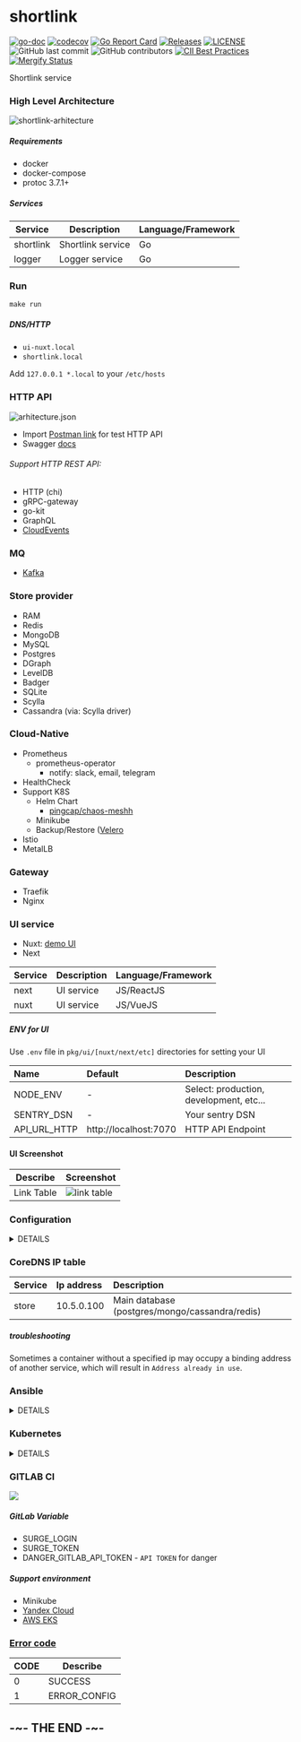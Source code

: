 # shortlink

[![go-doc](https://godoc.org/github.com/batazor/shortlink?status.svg)](https://godoc.org/github.com/batazor/shortlink)
[![codecov](https://codecov.io/gh/batazor/shortlink/branch/master/graph/badge.svg)](https://codecov.io/gh/batazor/shortlink)
[![Go Report Card](https://goreportcard.com/badge/github.com/batazor/shortlink)](https://goreportcard.com/report/github.com/batazor/shortlink)
[![Releases](https://img.shields.io/github/release-pre/batazor/shortlink.svg)](https://github.com/batazor/shortlink/releases)
[![LICENSE](https://img.shields.io/github/license/batazor/shortlink.svg)](https://github.com/batazor/shortlink/blob/master/LICENSE)
![GitHub last commit](https://img.shields.io/github/last-commit/batazor/shortlink)
![GitHub contributors](https://img.shields.io/github/contributors/batazor/shortlink)
[![CII Best Practices](https://bestpractices.coreinfrastructure.org/projects/3510/badge)](https://bestpractices.coreinfrastructure.org/projects/3510)
[![Mergify Status][mergify-status]][mergify]

Shortlink service

### High Level Architecture

![shortlink-arhitecture](./docs/shortlink-arhitecture.png)

##### Requirements

- docker
- docker-compose
- protoc 3.7.1+

##### Services

| Service     | Description                       | Language/Framework |
|-------------|-----------------------------------|--------------------|
| shortlink   | Shortlink service                 | Go                 |
| logger      | Logger service                    | Go                 |

### Run

```
make run
```

##### DNS/HTTP

+ `ui-nuxt.local`
+ `shortlink.local`

Add `127.0.0.1 *.local` to your `/etc/hosts`

### HTTP API

![arhitecture.json](./docs/arhitecture.png)

+ Import [Postman link](./docs/shortlink.postman_collection.json) for
  test HTTP API
+ Swagger [docs](https://shortlink1.gitlab.io/shortlink)

###### Support HTTP REST API:

- HTTP (chi)
- gRPC-gateway
- go-kit
- GraphQL
- [CloudEvents](https://cloudevents.io/)

### MQ

+ [Kafka](https://kafka.apache.org/)

### Store provider

+ RAM
+ Redis
+ MongoDB
+ MySQL
+ Postgres
+ DGraph
+ LevelDB
+ Badger
+ SQLite
+ Scylla
+ Сassandra (via: Scylla driver)

### Cloud-Native

+ Prometheus
  + prometheus-operator
    + notify: slack, email, telegram
+ HealthCheck
+ Support K8S
  + Helm Chart
    + [pingcap/chaos-meshh](https://github.com/pingcap/chaos-mesh)
  + Minikube
  + Backup/Restore ([Velero](https://velero.io/)
+ Istio
+ MetalLB

### Gateway

+ Traefik
+ Nginx

### UI service

+ Nuxt: [demo UI](http://shortlink.surge.sh/)
+ Next

| Service     | Description                       | Language/Framework |
|-------------|-----------------------------------|--------------------|
| next        | UI service                        | JS/ReactJS         |
| nuxt        | UI service                        | JS/VueJS           |

##### ENV for UI

Use `.env` file in `pkg/ui/[nuxt/next/etc]` directories for setting your UI


| Name                | Default                                                     | Description                                                                                    |
|:--------------------|:------------------------------------------------------------|:-----------------------------------------------------------------------------------------------|
| NODE_ENV            | -                                                           | Select: production, development, etc...                                                        |
| SENTRY_DSN          | -                                                           | Your sentry DSN                                                                                |
| API_URL_HTTP        | http://localhost:7070                                       | HTTP API Endpoint                                                                              |

#### UI Screenshot

| Describe                | Screenshot                           |
|-------------------------|--------------------------------------|
| Link Table              | ![link table](./docs/next-js-ui.png) |

### Configuration

<details><summary>DETAILS</summary>
<p>

##### [12 factors: ENV](https://12factor.net/config)

| Name                    | Default                                                     | Description                                                                                    |
|:------------------------|:------------------------------------------------------------|:-----------------------------------------------------------------------------------------------|
| STORE_TYPE              | ram                                                         | Select: postgres, mongo, mysql, redis, dgraph, sqlite, leveldb, badger, ram, scylla, cassandra |
| STORE_MONGODB_URI       | mongodb://localhost:27017                                   | MongoDB URI                                                                                    |
| STORE_MYSQL_URI         | shortlink:shortlink@localhost:3306/shortlink?parseTime=true | MySQL URI                                                                                      |
| STORE_BADGER_PATH       | /tmp/links.badger                                           | Badger path to file                                                                            |
| STORE_DGRAPH_URI        | localhost:9080                                              | DGRAPH link                                                                                    |
| STORE_LEVELDB_PATH      | /tmp/links.db                                               | LevelDB path to file                                                                           |
| STORE_POSTGRES_URI      | postgres://shortlink:shortlink@localhost:5432/shortlink     | Postgres URI                                                                                   |
| STORE_REDIS_URI         | localhost:6379                                              | Redis URI                                                                                      |
| STORE_SQLITE_PATH       | /tmp/links.sqlite                                           | SQLite URI                                                                                     |
| STORE_CASSANDRA_URI     | localhost:9042                                              | Cassandra URI                                                                                  |
| STORE_SCYLLA_URI        | localhost:9042                                              | Scylla URI                                                                                     |
| LOG_LEVEL               | 3                                                           | Log level. Select 0-4 (Fatal->Debug)                                                           |
| LOG_TIME_FORMAT         | 2006-01-02T15:04:05.999999999Z07:00                         | Log time format (golang time format)                                                           |
| TRACER_SERVICE_NAME     | ShortLink                                                   | Service Name                                                                                   |
| TRACER_URI              | localhost:6831                                              | Tracing addr:host                                                                              |
| API_TYPE                | http-chi                                                    | Select: http-chi, gRPC-web, graphql, cloudevents, go-kit                                       |
| API_PORT                | 7070                                                        | API port                                                                                       |
| API_TIMEOUT             | 60                                                          | Request Timeout                                                                                |
| MQ_ENABLED              | false                                                       | Enabled MQ-service                                                                             |
| MQ_TYPE                 | kafka                                                       | Select: kafka, nats                                                                            |
| MQ_KAFKA_URI            | localhost:9092                                              | Kafka URI                                                                                      |
| MQ_KAFKA_CONSUMER_GROUP | shortlink                                                   | Kafka consumer group                                                                           |
| SENTRY_DSN              | ___DSN___                                                   | key for sentry                                                                                 |
| BOT_SLACK_WEBHOOK       | YOUR_WEBHOOK_URL_HERE                                       | Your webhook URL                                                                               |

</p>
</details>

### CoreDNS IP table

| Service | Ip address | Description                                    |
|:--------|:-----------|:-----------------------------------------------|
| store   | 10.5.0.100 | Main database (postgres/mongo/cassandra/redis) |

##### troubleshooting

Sometimes a container without a specified ip may occupy a binding
address of another service, which will result in `Address already in
use`.

### Ansible

<details><summary>DETAILS</summary>
<p>

##### Vagrant

```
cd ops/vagrant
vagrant up

cd ops/ansible
ansible-playbook playbooks/playbook.yml
```

##### DNS/HTTP

+ `ui-nuxt.shortlink.vagrant:8081`

</p>
</details>

### Kubernetes

<details><summary>DETAILS</summary>
<p>

##### HELM

+ **common** - run common tools (ingress)
+ **shortlink-\*** - run shortlink applications (api, logger, ui)
+ **chaos** - run chaos daemon
+ **ingress** - run ingress ;-)

##### DNS

+ `ui-nuxt.shortlink.minikube`
+ `api.shortlink.minikube`
+ `grafana.minikube`
+ `jaeger.minikube`
+ `prometheus.minikube`

</p>
</details>

### GITLAB CI

![](./docs/gitlab-pipeline.png)

##### GitLab Variable

- SURGE_LOGIN
- SURGE_TOKEN
- DANGER_GITLAB_API_TOKEN - `API TOKEN` for danger

##### Support environment

- Minikube
- [Yandex Cloud](https://cloud.yandex.ru/)
- [AWS EKS](https://aws.amazon.com/eks/)

### [Error code](./internal/error/status/exit.go)

| CODE | Describe     |
|------|--------------|
| 0    | SUCCESS      |
| 1    | ERROR_CONFIG |

## -~- THE END -~-

[mergify]: https://mergify.io
[mergify-status]: https://img.shields.io/endpoint.svg?url=https://dashboard.mergify.io/badges/batazor/shortlink&style=flat
